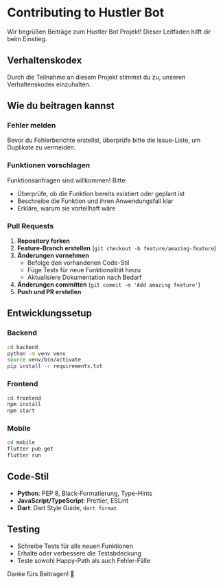 # Contributing to Hustler Bot

Wir begrüßen Beiträge zum Hustler Bot Projekt! Dieser Leitfaden hilft dir beim Einstieg.

## Verhaltenskodex

Durch die Teilnahme an diesem Projekt stimmst du zu, unseren Verhaltenskodex einzuhalten.

## Wie du beitragen kannst

### Fehler melden

Bevor du Fehlerberichte erstellst, überprüfe bitte die Issue-Liste, um Duplikate zu vermeiden. 

### Funktionen vorschlagen

Funktionsanfragen sind willkommen! Bitte:

- Überprüfe, ob die Funktion bereits existiert oder geplant ist
- Beschreibe die Funktion und ihren Anwendungsfall klar
- Erkläre, warum sie vorteilhaft wäre

### Pull Requests

1. **Repository forken**
2. **Feature-Branch erstellen** (`git checkout -b feature/amazing-feature`)
3. **Änderungen vornehmen**
   - Befolge den vorhandenen Code-Stil
   - Füge Tests für neue Funktionalität hinzu
   - Aktualisiere Dokumentation nach Bedarf
4. **Änderungen committen** (`git commit -m 'Add amazing feature'`)
5. **Push und PR erstellen**

## Entwicklungssetup

### Backend
```bash
cd backend
python -m venv venv
source venv/bin/activate
pip install -r requirements.txt
```

### Frontend
```bash
cd frontend
npm install
npm start
```

### Mobile
```bash
cd mobile
flutter pub get
flutter run
```

## Code-Stil

- **Python**: PEP 8, Black-Formatierung, Type-Hints
- **JavaScript/TypeScript**: Prettier, ESLint
- **Dart**: Dart Style Guide, `dart format`

## Testing

- Schreibe Tests für alle neuen Funktionen
- Erhalte oder verbessere die Testabdeckung
- Teste sowohl Happy-Path als auch Fehler-Fälle

Danke fürs Beitragen! 🚀
